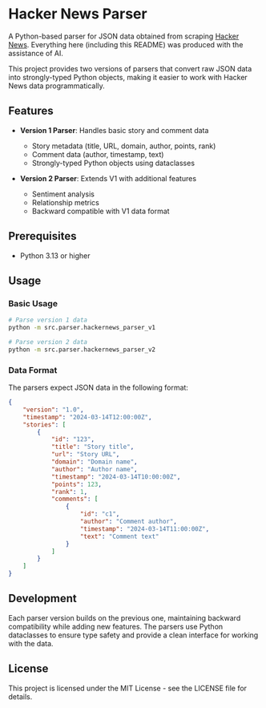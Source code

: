 # Hacker News Parser

A Python-based parser for JSON data obtained from scraping [Hacker News](https://news.ycombinator.com/).
Everything here (including this README) was produced with the assistance of AI.

This project provides two versions of parsers that convert raw JSON data into strongly-typed Python objects, making it easier to work with Hacker News data programmatically.

## Features

- **Version 1 Parser**: Handles basic story and comment data
  - Story metadata (title, URL, domain, author, points, rank)
  - Comment data (author, timestamp, text)
  - Strongly-typed Python objects using dataclasses

- **Version 2 Parser**: Extends V1 with additional features
  - Sentiment analysis
  - Relationship metrics
  - Backward compatible with V1 data format

## Prerequisites

- Python 3.13 or higher

## Usage

### Basic Usage

```bash
# Parse version 1 data
python -m src.parser.hackernews_parser_v1

# Parse version 2 data
python -m src.parser.hackernews_parser_v2
```

### Data Format

The parsers expect JSON data in the following format:

```json
{
    "version": "1.0",
    "timestamp": "2024-03-14T12:00:00Z",
    "stories": [
        {
            "id": "123",
            "title": "Story title",
            "url": "Story URL",
            "domain": "Domain name",
            "author": "Author name",
            "timestamp": "2024-03-14T10:00:00Z",
            "points": 123,
            "rank": 1,
            "comments": [
                {
                    "id": "c1",
                    "author": "Comment author",
                    "timestamp": "2024-03-14T11:00:00Z",
                    "text": "Comment text"
                }
            ]
        }
    ]
}
```

## Development

Each parser version builds on the previous one, maintaining backward compatibility while adding new features. The parsers use Python dataclasses to ensure type safety and provide a clean interface for working with the data.

## License

This project is licensed under the MIT License - see the LICENSE file for details.
